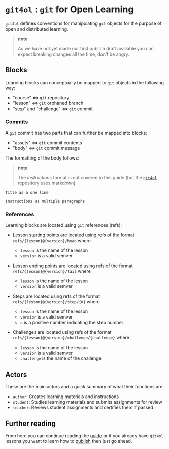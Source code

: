 # `git4ol` : `git` for Open Learning

`git4ol` defines conventions for manipulating `git` objects for the purpose of open and distributed learning.

> **note**
>
> As we have not yet made our first publich draft available you can expect breaking changes all the time, don't be angry.

## Blocks

Learning blocks can conceptually be mapped to `git` objects in the following way:

- "course" ⇔ `git` repository
- "lesson" ⇔ `git` orphaned branch
- "step" and "challenge" ⇔ `git` commit

### Commits

A `git` commit has two parts that can further be mapped into blocks:

- "assets" ⇔ `git` commit contents
- "body" ⇔ `git` commit message

The formatting of the body follows:

> **note**
>
> The *instructions* format is not covered in this guide (but the [`git4ol`](https://github.com/open-learning/git4ol) repository uses markdown)

```
Title as a one line

Instructions as multiple paragraphs
```

### References

Learning blocks are located using `git` references (refs):

- Lesson starting points are located using refs of the format `refs/{lesson}@{version}/head` where
  - `lesson` is the name of the lesson
  - `version` is a valid semver

- Lesson ending points are located using refs of the format `refs/{lesson}@{version}/tail` where
  - `lesson` is the name of the lesson
  - `version` is a valid semver

- Steps are located using refs of the format `refs/{lesson}@{version}/step/{n}` where
  - `lesson` is the name of the lesson
  - `version` is a valid semver
  - `n` is a positive number indicating the step number

- Challenges are located using refs of the format `refs/{lesson}@{version}/challenge/{challenge}` where
  - `lesson` is the name of the lesson
  - `version` is a valid semver
  - `challenge` is the name of the challenge

## Actors

These are the main actors and a quick summary of what their functions are:

- `author`: Creates learning materials and instructions
- `student`: Studies learning materials and submits assignments for review
- `teacher`: Reviews student assignments and certifies them if passed

## Further reading

From here you can continue reading the [guide](guide.md) or if you already have `git4ol` lessons you want to learn how to [publish](publishing.md) then just go ahead.
